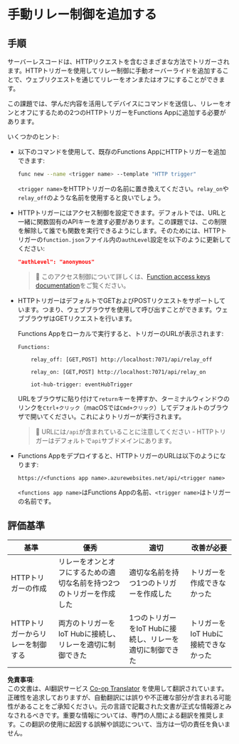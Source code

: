 <!--
CO_OP_TRANSLATOR_METADATA:
{
  "original_hash": "c24b6e4d90501c9199f2ceb6a648a337",
  "translation_date": "2025-08-24T22:28:05+00:00",
  "source_file": "2-farm/lessons/5-migrate-application-to-the-cloud/assignment.md",
  "language_code": "ja"
}
-->
# 手動リレー制御を追加する

## 手順

サーバーレスコードは、HTTPリクエストを含むさまざまな方法でトリガーされます。HTTPトリガーを使用してリレー制御に手動オーバーライドを追加することで、ウェブリクエストを通じてリレーをオンまたはオフにすることができます。

この課題では、学んだ内容を活用してデバイスにコマンドを送信し、リレーをオンとオフにするための2つのHTTPトリガーをFunctions Appに追加する必要があります。

いくつかのヒント:

* 以下のコマンドを使用して、既存のFunctions AppにHTTPトリガーを追加できます:

    ```sh
    func new --name <trigger name> --template "HTTP trigger"
    ```

    `<trigger name>`をHTTPトリガーの名前に置き換えてください。`relay_on`や`relay_off`のような名前を使用すると良いでしょう。

* HTTPトリガーにはアクセス制御を設定できます。デフォルトでは、URLと一緒に関数固有のAPIキーを渡す必要があります。この課題では、この制限を解除して誰でも関数を実行できるようにします。そのためには、HTTPトリガーの`function.json`ファイル内の`authLevel`設定を以下のように更新してください:

    ```json
    "authLevel": "anonymous"
    ```

    > 💁 このアクセス制御について詳しくは、[Function access keys documentation](https://docs.microsoft.com/azure/azure-functions/functions-bindings-http-webhook-trigger?WT.mc_id=academic-17441-jabenn#authorization-keys)をご覧ください。

* HTTPトリガーはデフォルトでGETおよびPOSTリクエストをサポートしています。つまり、ウェブブラウザを使用して呼び出すことができます。ウェブブラウザはGETリクエストを行います。

    Functions Appをローカルで実行すると、トリガーのURLが表示されます:

    ```output
    Functions:

        relay_off: [GET,POST] http://localhost:7071/api/relay_off

        relay_on: [GET,POST] http://localhost:7071/api/relay_on

        iot-hub-trigger: eventHubTrigger
    ```

    URLをブラウザに貼り付けて`return`キーを押すか、ターミナルウィンドウのリンクを`Ctrl+クリック`（macOSでは`Cmd+クリック`）してデフォルトのブラウザで開いてください。これによりトリガーが実行されます。

    > 💁 URLには`/api`が含まれていることに注意してください - HTTPトリガーはデフォルトで`api`サブドメインにあります。

* Functions Appをデプロイすると、HTTPトリガーのURLは以下のようになります:

    `https://<functions app name>.azurewebsites.net/api/<trigger name>`

    `<functions app name>`はFunctions Appの名前、`<trigger name>`はトリガーの名前です。

## 評価基準

| 基準 | 優秀 | 適切 | 改善が必要 |
| -------- | --------- | -------- | ----------------- |
| HTTPトリガーの作成 | リレーをオンとオフにするための適切な名前を持つ2つのトリガーを作成した | 適切な名前を持つ1つのトリガーを作成した | トリガーを作成できなかった |
| HTTPトリガーからリレーを制御する | 両方のトリガーをIoT Hubに接続し、リレーを適切に制御できた | 1つのトリガーをIoT Hubに接続し、リレーを適切に制御できた | トリガーをIoT Hubに接続できなかった |

**免責事項**:  
この文書は、AI翻訳サービス [Co-op Translator](https://github.com/Azure/co-op-translator) を使用して翻訳されています。正確性を追求しておりますが、自動翻訳には誤りや不正確な部分が含まれる可能性があることをご承知ください。元の言語で記載された文書が正式な情報源とみなされるべきです。重要な情報については、専門の人間による翻訳を推奨します。この翻訳の使用に起因する誤解や誤認について、当方は一切の責任を負いません。